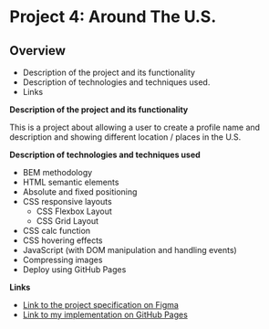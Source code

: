 # Project 4: Around The U.S.

## Overview
* Description of the project and its functionality
* Description of technologies and techniques used.
* Links

**Description of the project and its functionality**

This is a project about allowing a user to create a profile name and description
and showing different location / places in the U.S.

**Description of technologies and techniques used**

* BEM methodology
* HTML semantic elements
* Absolute and fixed positioning
* CSS responsive layouts
  * CSS Flexbox Layout
  * CSS Grid Layout
* CSS calc function
* CSS hovering effects
* JavaScript (with DOM manipulation and handling events)
* Compressing images
* Deploy using GitHub Pages

**Links**

* [Link to the project specification on Figma](https://www.figma.com/file/mUgu8OSHWE0M6p6vfwmdu9/Sprint-4-Around-The-U.S.-desktop-mobile?node-id=0%3A1)
* [Link to my implementation on GitHub Pages](https://iwterry.github.io/web_project_4/index.html)
